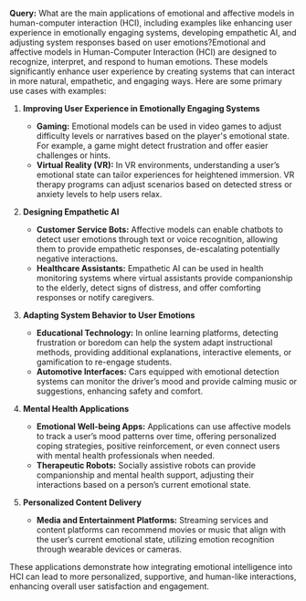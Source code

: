 **Query:** What are the main applications of emotional and affective models in human-computer interaction (HCI), including examples like enhancing user experience in emotionally engaging systems, developing empathetic AI, and adjusting system responses based on user emotions?Emotional and affective models in Human-Computer Interaction (HCI) are designed to recognize, interpret, and respond to human emotions. These models significantly enhance user experience by creating systems that can interact in more natural, empathetic, and engaging ways. Here are some primary use cases with examples:

1. **Improving User Experience in Emotionally Engaging Systems**
   - **Gaming:** Emotional models can be used in video games to adjust difficulty levels or narratives based on the player's emotional state. For example, a game might detect frustration and offer easier challenges or hints.
   - **Virtual Reality (VR):** In VR environments, understanding a user’s emotional state can tailor experiences for heightened immersion. VR therapy programs can adjust scenarios based on detected stress or anxiety levels to help users relax.

2. **Designing Empathetic AI**
   - **Customer Service Bots:** Affective models can enable chatbots to detect user emotions through text or voice recognition, allowing them to provide empathetic responses, de-escalating potentially negative interactions.
   - **Healthcare Assistants:** Empathetic AI can be used in health monitoring systems where virtual assistants provide companionship to the elderly, detect signs of distress, and offer comforting responses or notify caregivers.

3. **Adapting System Behavior to User Emotions**
   - **Educational Technology:** In online learning platforms, detecting frustration or boredom can help the system adapt instructional methods, providing additional explanations, interactive elements, or gamification to re-engage students.
   - **Automotive Interfaces:** Cars equipped with emotional detection systems can monitor the driver’s mood and provide calming music or suggestions, enhancing safety and comfort.

4. **Mental Health Applications**
   - **Emotional Well-being Apps:** Applications can use affective models to track a user’s mood patterns over time, offering personalized coping strategies, positive reinforcement, or even connect users with mental health professionals when needed.
   - **Therapeutic Robots:** Socially assistive robots can provide companionship and mental health support, adjusting their interactions based on a person’s current emotional state.

5. **Personalized Content Delivery**
   - **Media and Entertainment Platforms:** Streaming services and content platforms can recommend movies or music that align with the user’s current emotional state, utilizing emotion recognition through wearable devices or cameras.

These applications demonstrate how integrating emotional intelligence into HCI can lead to more personalized, supportive, and human-like interactions, enhancing overall user satisfaction and engagement.